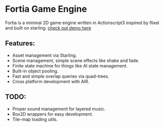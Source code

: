 # Fortia Game Engine

Fortia is a minimal 2D game engine written in Actionscript3 inspired by flixel and built on starling.
[check out demo here](https://github.com/mikesoylu/fortia-demo)

## Features:
 * Asset management via Starling.
 * Scene management, simple scene effects like shake and fade.
 * Finite state machine for things like AI state management.
 * Built-in object pooling.
 * Fast and simple overlap queries via quad-trees.
 * Cross platform development with AIR.


## TODO:
 * Proper sound management for layered music.
 * Box2D wrappers for easy development.
 * Tile-map loading utils.
